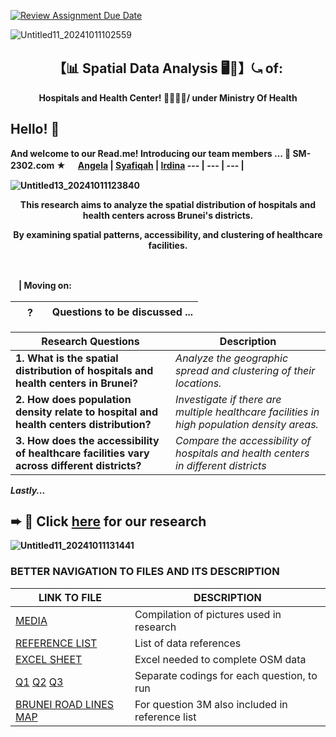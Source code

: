 [![Review Assignment Due Date](https://classroom.github.com/assets/deadline-readme-button-22041afd0340ce965d47ae6ef1cefeee28c7c493a6346c4f15d667ab976d596c.svg)](https://classroom.github.com/a/EM3FG0CJ)

![Untitled11_20241011102559](https://github.com/user-attachments/assets/922dee37-1e98-4350-a6df-ab25c2e3bd9d)

<h2 align='center'>【📊 Spatial Data Analysis  🖥️🧾】⤿ of:</h2>


<p align='center'><b> Hospitals and Health Center! 🏥🧑🏻‍⚕️/ under Ministry Of Health

## Hello! 👋 

And welcome to our Read.me! Introducing our team members ...
🔎 **SM-2302.com** ★  ㅤ [Angela](https://github.com/Angela-29) |  [Syafiqah](https://github.com/SyafYus)  | [Irdina](https://github.com/nrirdnbtrsy)
--- | --- | --- |

![Untitled13_20241011123840](https://github.com/user-attachments/assets/40d1a0b5-409c-4c7e-ad75-d32477994ad3)

<p align='center'><b>This research aims to analyze the spatial distribution of hospitals and health centers across Brunei's districts.
<p align='center'><b>By examining spatial patterns, accessibility, and clustering of healthcare facilities.
 
‎ 

 ㅤ| Moving on:

 ㅤ ?ㅤ| Questions to be discussed ...
  -- | -- 
  
| **Research Questions** | **Description** |
| --- | --- |
| **1. What is the spatial distribution of hospitals and health centers in Brunei?** | *Analyze the geographic spread and clustering of their locations.* |
| **2. How does population density relate to hospital and health centers distribution?**  | *Investigate if there are multiple healthcare facilities in high population density areas.* |
| **3. How does the accessibility of healthcare facilities vary across different districts?** | *Compare the accessibility of hospitals and health centers in different districts* |


*Lastly...*

➨ 📄  Click [here](https://github.com/sm2302-aug24/grp-sine-rs/blob/main/Hospitals.md) for our research
 ---

![Untitled11_20241011131441](https://github.com/user-attachments/assets/8578947a-8f4f-4503-a768-3ad4de46ccd0) 


### **BETTER NAVIGATION TO FILES AND ITS DESCRIPTION**

| LINK TO FILE    | DESCRIPTION     |
|-----------------|-----------------|
| [MEDIA](https://github.com/sm2302-aug24/grp-sine-rs/blob/main/Media.md)      | Compilation of pictures used in research       |
| [REFERENCE LIST](https://github.com/sm2302-aug24/grp-sine-rs/blob/main/Data_Reference_List.md) | List of data references       |
| [EXCEL SHEET](https://github.com/sm2302-aug24/grp-sine-rs/blob/main/excel%20coordinates.xlsx)      | Excel needed to complete OSM data       |
| [Q1](https://github.com/sm2302-aug24/grp-sine-rs/blob/main/Question1.R) [Q2](https://github.com/sm2302-aug24/grp-sine-rs/blob/main/Question2.R) [Q3](https://github.com/sm2302-aug24/grp-sine-rs/blob/main/Question3.R) | Separate codings for each question, to run       |
| [BRUNEI ROAD LINES MAP](https://github.com/sm2302-aug24/grp-sine-rs/blob/main/hotosm_brn_roads_lines_geojson.geojson) | For question 3M also included in reference list |






